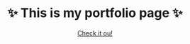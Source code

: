 <h1 align="center">✨ This is my <b>portfolio</b> page ✨</h1>
<p align="center">
<a href="https://a55ki.github.io/aski-portfolio/">Check it ou!</a>
</p>

